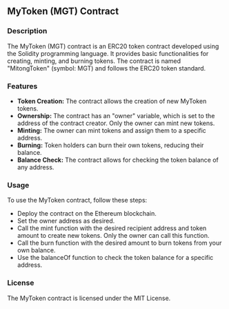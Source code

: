 ## MyToken (MGT) Contract
### Description
The MyToken (MGT) contract is an ERC20 token contract developed using the Solidity programming language. It provides basic functionalities for creating, minting, and burning tokens. The contract is named "MitongToken" (symbol: MGT) and follows the ERC20 token standard.

### Features
- **Token Creation:** The contract allows the creation of new MyToken tokens.
- **Ownership:** The contract has an "owner" variable, which is set to the address of the contract creator. Only the owner can mint new tokens.
- **Minting:** The owner can mint tokens and assign them to a specific address.
- **Burning:** Token holders can burn their own tokens, reducing their balance.
- **Balance Check:** The contract allows for checking the token balance of any address.
### Usage
To use the MyToken contract, follow these steps:

- Deploy the contract on the Ethereum blockchain.
- Set the owner address as desired.
- Call the mint function with the desired recipient address and token amount to create new tokens. Only the owner can call this function.
- Call the burn function with the desired amount to burn tokens from your own balance.
- Use the balanceOf function to check the token balance for a specific address.
### License
The MyToken contract is licensed under the MIT License.
